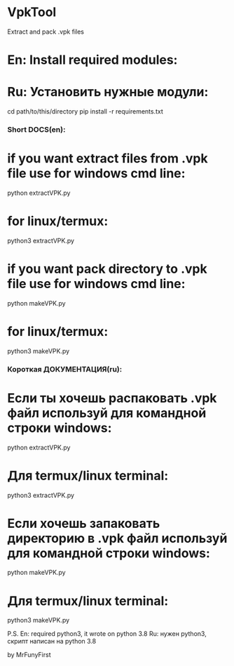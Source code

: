 # VpkTool
Extract and pack .vpk files

# En: Install required modules:
# Ru: Установить нужные модули:

cd path/to/this/directory
pip install -r requirements.txt

### Short DOCS(en):
# if you want extract files from .vpk file use for windows cmd line:
python extractVPK.py

# for linux/termux:
python3 extractVPK.py

# if you want pack directory to .vpk file use for windows cmd line:
python makeVPK.py

# for linux/termux:
python3 makeVPK.py


### Короткая ДОКУМЕНТАЦИЯ(ru):
# Если ты хочешь распаковать .vpk файл используй для командной строки windows:
python extractVPK.py

# Для termux/linux terminal:
python3 extractVPK.py

# Если хочешь запаковать директорию в .vpk файл используй для командной строки windows:
python makeVPK.py

# Для termux/linux terminal:
python3 makeVPK.py

P.S.
En: required python3, it wrote on python 3.8
Ru: нужен python3, скрипт написан на python 3.8


by MrFunyFirst
